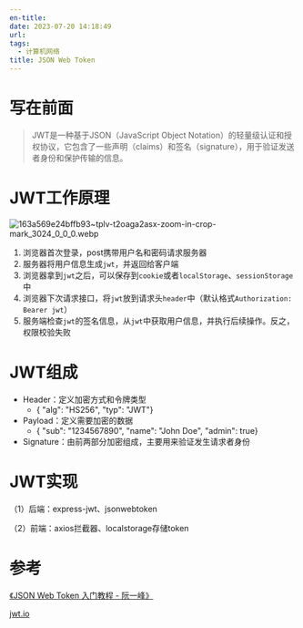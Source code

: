 ```yaml
---
en-title: 
date: 2023-07-20 14:18:49
url: 
tags:
  - 计算机网络
title: JSON Web Token
---
```

# 写在前面
> JWT是一种基于JSON（JavaScript Object Notation）的轻量级认证和授权协议，它包含了一些声明（claims）和签名（signature），用于验证发送者身份和保护传输的信息。

# JWT工作原理


![163a569e24bffb93~tplv-t2oaga2asx-zoom-in-crop-mark_3024_0_0_0.webp](https://oss.gzhutyc.top/images/8500a780750492e4a81dbab7111cf66.png)
1.  浏览器首次登录，post携带用户名和密码请求服务器
1.  服务器将用户信息生成`jwt`，并返回给客户端
1.  浏览器拿到`jwt`之后，可以保存到`cookie`或者`localStorage`、`sessionStorage`中
1.  浏览器下次请求接口，将`jwt`放到请求头`header`中（默认格式`Authorization: Bearer jwt`）
1.  服务端检查`jwt`的签名信息，从`jwt`中获取用户信息，并执行后续操作。反之，权限校验失败

# JWT组成
- Header：定义加密方式和令牌类型
    - {  "alg": "HS256",  "typ": "JWT"}
- Payload：定义需要加密的数据
    - {  "sub": "1234567890",  "name": "John Doe",  "admin": true}
- Signature：由前两部分加密组成，主要用来验证发生请求者身份
# JWT实现
（1）后端：express-jwt、jsonwebtoken

（2）前端：axios拦截器、localstorage存储token
# 参考
[《JSON Web Token 入门教程 - 阮一峰》](https://link.juejin.cn/?target=http%3A%2F%2Fwww.ruanyifeng.com%2Fblog%2F2018%2F07%2Fjson_web_token-tutorial.html "http://www.ruanyifeng.com/blog/2018/07/json_web_token-tutorial.html")

[jwt.io](jwt.io)